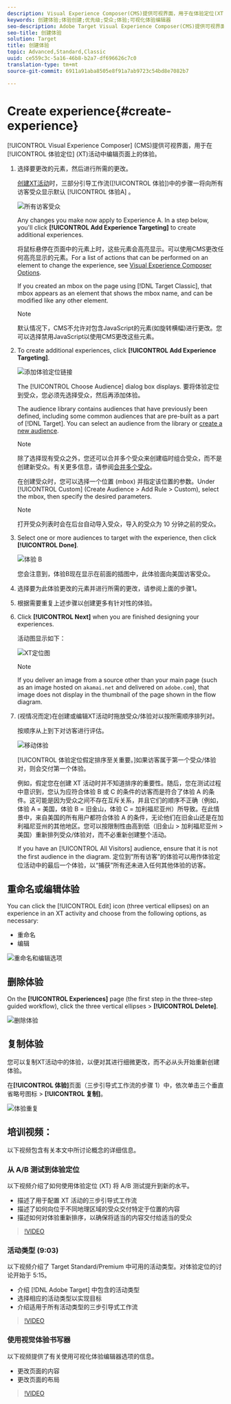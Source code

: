 ```yaml
---
description: Visual Experience Composer(CMS)提供可视界面，用于在体验定位(XT)活动中编辑页面上的体验。
keywords: 创建体验;体验创建;优先级;受众;体验;可视化体验编辑器
seo-description: Adobe Target Visual Experience Composer(CMS)提供可视界面，用于在体验定位(XT)活动中编辑页面上的体验。
seo-title: 创建体验
solution: Target
title: 创建体验
topic: Advanced,Standard,Classic
uuid: ce559c3c-5a16-46b8-b2a7-df696626c7c0
translation-type: tm+mt
source-git-commit: 6911a91aba8505e8f91a7ab9723c54bd8e7082b7

---
```



# Create experience{#create-experience}

[!UICONTROL Visual Experience Composer] (CMS)提供可视界面，用于在 [!UICONTROL 体验定位] (XT)活动中编辑页面上的体验。

1. 选择要更改的元素，然后进行所需的更改。

   [创建XT活动](/help/c-activities/t-experience-target/t-xt-create/xt-create.md)时，三部分引导工作流([!UICONTROL 体验])中的步骤一将向所有访客受众显示默认 [!UICONTROL 体验A] 。

   ![所有访客受众](/help/c-activities/t-experience-target/t-xt-create/assets/all-visitors.png)

   Any changes you make now apply to Experience A. In a step below, you'll click **[!UICONTROL Add Experience Targeting]** to create additional experiences.

   将鼠标悬停在页面中的元素上时，这些元素会高亮显示。可以使用CMS更改任何高亮显示的元素。For a list of actions that can be performed on an element to change the experience, see [Visual Experience Composer Options](/help/c-experiences/c-visual-experience-composer/viztarget-options.md).

   If you created an mbox on the page using [!DNL Target Classic], that mbox appears as an element that shows the mbox name, and can be modified like any other element.

   >[!NOTE]
   >
   >默认情况下，CMS不允许对包含JavaScript的元素(如旋转横幅)进行更改。您可以选择禁用JavaScript以使用CMS更改这些元素。

1. To create additional experiences, click **[!UICONTROL Add Experience Targeting]**.

   ![添加体验定位链接](/help/c-activities/t-experience-target/t-xt-create/assets/add-experience-targeting.png)

   The [!UICONTROL Choose Audience] dialog box displays. 要将体验定位到受众，您必须先选择受众，然后再添加体验。

   The audience library contains audiences that have previously been defined, including some common audiences that are pre-built as a part of [!DNL Target]. You can select an audience from the library or [create a new audience](../../../c-target/c-audiences/audiences.md#concept_65BE870D290E412D8BBF557EEA67C271).

   >[!NOTE]
   >
   >除了选择现有受众之外，您还可以合并多个受众来创建临时组合受众，而不是创建新受众。有关更多信息，请参阅[合并多个受众](../../../c-target/combining-multiple-audiences.md#concept_A7386F1EA4394BD2AB72399C225981E5)。

   在创建受众时，您可以选择一个位置 (mbox) 并指定该位置的参数。Under [!UICONTROL Custom] (Create Audience &gt; Add Rule &gt; Custom), select the mbox, then specify the desired parameters.

   >[!NOTE]
   >
   >打开受众列表时会在后台自动导入受众，导入的受众为 10 分钟之前的受众。

1. Select one or more audiences to target with the experience, then click **[!UICONTROL Done]**.

   ![体验 B](/help/c-activities/t-experience-target/t-xt-create/assets/experience-b.png)

   您会注意到，体验B现在显示在前面的插图中，此体验面向美国访客受众。

1. 选择要为此体验更改的元素并进行所需的更改，请参阅上面的步骤1。

1. 根据需要重复上述步骤以创建更多有针对性的体验。

1. Click **[!UICONTROL Next]** when you are finished designing your experiences.

   活动图显示如下：

   ![XT定位图](/help/c-activities/t-experience-target/t-xt-create/assets/xt_diagram-new.png)

   >[!NOTE]
   >
   >If you deliver an image from a source other than your main page (such as an image hosted on `akamai.net` and delivered on `adobe.com`), that image does not display in the thumbnail of the page shown in the flow diagram.

1. (视情况而定)在创建或编辑XT活动时拖放受众/体验对以按所需顺序排列对。

   按顺序从上到下对访客进行评估。

   ![移动体验](/help/c-activities/t-experience-target/t-xt-create/assets/move_experiences-new.png)

   [!UICONTROL 体验定位假定排序至关重要。]如果访客属于第一个受众/体验对，则会交付第一个体验。

   例如，假定您在创建 XT 活动时并不知道排序的重要性。随后，您在测试过程中意识到，您认为应符合体验 B 或 C 的条件的访客而是符合了体验 A 的条件。这可能是因为受众之间不存在互斥关系，并且它们的顺序不正确（例如，体验 A = 美国，体验 B = 旧金山，体验 C = 加利福尼亚州）所导致。在此情景中，来自美国的所有用户都符合体验 A 的条件，无论他们在旧金山还是在加利福尼亚州的其他地区。您可以按限制性由高到低（旧金山 &gt; 加利福尼亚州 &gt; 美国）重新排列受众/体验对，而不必重新创建整个活动。

   If you have an [!UICONTROL All Visitors] audience, ensure that it is not the first audience in the diagram. 定位到“所有访客”的体验可以用作体验定位活动中的最后一个体验，以“捕获”所有还未进入任何其他体验的访客。

## 重命名或编辑体验

You can click the [!UICONTROL Edit] icon (three vertical ellipses) on an experience in an XT activity and choose from the following options, as necessary:

* 重命名
* 编辑

![重命名和编辑选项](/help/c-activities/t-experience-target/t-xt-create/assets/experience_edit-new.png)

## 删除体验

On the **[!UICONTROL Experiences]** page (the first step in the three-step guided workflow), click the three vertical ellipses &gt; **[!UICONTROL Delete]**.

![删除体验](/help/c-activities/t-experience-target/t-xt-create/assets/delete-experience.png)

## 复制体验

您可以复制XT活动中的体验，以便对其进行细微更改，而不必从头开始重新创建体验。

在&#x200B;**[!UICONTROL 体验]**&#x200B;页面（三步引导式工作流的步骤 1）中，依次单击三个垂直省略号图标 &gt; **[!UICONTROL 复制]**。

![体验重复](/help/c-activities/t-experience-target/t-xt-create/assets/duplicate_experience-new.png)

## 培训视频：

以下视频包含有关本文中所讨论概念的详细信息。

### 从 A/B 测试到体验定位

以下视频介绍了如何使用体验定位 (XT) 将 A/B 测试提升到新的水平。

* 描述了用于配置 XT 活动的三步引导式工作流
* 描述了如何向位于不同地理区域的受众交付特定于位置的内容
* 描述如何对体验重新排序，以确保将适当的内容交付给适当的受众

>[!VIDEO](https://video.tv.adobe.com/v/22418/?captions=chi_hans)

### 活动类型 (9:03)

以下视频介绍了 Target Standard/Premium 中可用的活动类型。对体验定位的讨论开始于 5:15。

* 介绍 [!DNL Adobe Target] 中包含的活动类型
* 选择相应的活动类型以实现目标
* 介绍适用于所有活动类型的三步引导式工作流

>[!VIDEO](https://video.tv.adobe.com/v/17386?captions=chi_hans)

### 使用视觉体验书写器

以下视频提供了有关使用可视化体验编辑器选项的信息。

* 更改页面的内容
* 更改页面的布局

>[!VIDEO](https://video.tv.adobe.com/v/17399?captions=chi_hans)
